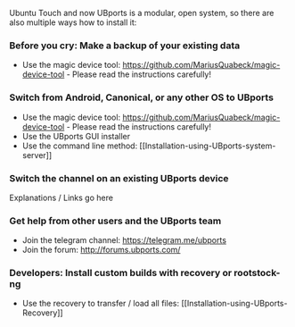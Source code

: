 Ubuntu Touch and now UBports is a modular, open system, so there are also multiple ways how to install it:

### Before you cry: Make a backup of your existing data ###
* Use the magic device tool: https://github.com/MariusQuabeck/magic-device-tool - Please read the instructions carefully!

### Switch from Android, Canonical, or any other OS to UBports ###
* Use the magic device tool: https://github.com/MariusQuabeck/magic-device-tool - Please read the instructions carefully!
* Use the UBports GUI installer
* Use the command line method: [[Installation-using-UBports-system-server]]

### Switch the channel on an existing UBports device ###
Explanations / Links go here

### Get help from other users and the UBports team ###
* Join the telegram channel: https://telegram.me/ubports
* Join the forum: http://forums.ubports.com/

### Developers: Install custom builds with recovery or rootstock-ng ###
* Use the recovery to transfer / load all files: [[Installation-using-UBports-Recovery]]